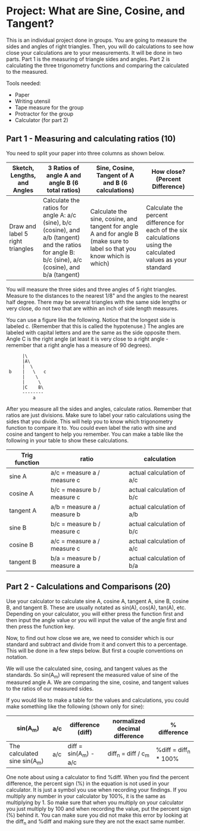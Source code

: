 # Project: What are Sine, Cosine, and Tangent?

This is an individual project done in groups.  You are going to measure the sides and angles of right triangles.  Then, you will do calculations to see how close your calculations are to your measurements.  It will be done in two parts.  Part 1 is the measuring of triangle sides and angles.  Part 2 is calculating the three trigonometry functions and comparing the calculated to the measured.

Tools needed:
* Paper
* Writing utensil
* Tape measure for the group
* Protractor for the group
* Calculator (for part 2)

## Part 1 - Measuring and calculating ratios (10)

You need to split your paper into three columns as shown below.

Sketch, Lengths, and Angles | 3 Ratios of angle A and angle B (6 total ratios) | Sine, Cosine, Tangent of A and B (6 calculations) | How close? (Percent Difference)
--------------------------- | ------------------------------------------------ | ------------------------------------------------- | ---------------------------------
Draw and label 5 right triangles | Calculate the ratios for angle A: a/c (sine), b/c (cosine), and a/b (tangent) and the ratios for angle B: b/c (sine), a/c (cosine), and b/a (tangent) | Calculate the sine, cosine, and tangent for angle A and for angle B (make sure to label so that you know which is which) | Calculate the percent difference for each of the six calculations using the calculated values as your standard

You will measure the three sides and three angles of 5 right triangles.  Measure to the distances to the nearest 1/8" and the angles to the nearest half degree.  There may be several triangles with the same side lengths or very close, do not two that are within an inch of side length measures.

You can use a figure like the following.  Notice that the longest side is labeled c.  (Remember that this is called the hypotenuse.)  The angles are labeled with capital letters and are the same as the side opposite them.  Angle C is the right angle (at least it is very close to a right angle - remember that a right angle has a measure of 90 degrees).

          |\
          |A\
          |  \
     b    |   \   c
          |    \
          |     \
          |C    B\
          --------
              a

After you measure all the sides and angles, calculate ratios.  Remember that ratios are just divisions.  Make sure to label your ratio calculations using the sides that you divide.  This will help you to know which trigonometry function to compare it to.  You could even label the ratio with sine and cosine and tangent to help you remember.  You can make a table like the following in your table to show these calculations.

Trig function | ratio | calculation
------------- | ----- | -----------
sine A | a/c = measure a / measure c | actual calculation of a/c
cosine A | b/c = measure b / measure c | actual calculation of b/c
tangent A | a/b = measure a / measure b | actual calculation of a/b
sine B | b/c = measure b / measure c | actual calculation of b/c
cosine B | a/c = measure a / measure c | actual calculation of a/c
tangent B | b/a = measure b / measure a | actual calculation of b/a


## Part 2 - Calculations and Comparisons (20)

Use your calculator to calculate sine A, cosine A, tangent A, sine B, cosine B, and tangent B.  These are usually notated as sin(A), cos(A), tan(A), etc.  Depending on your calculator, you will either press the function first and then input the angle value or you will input the value of the angle first and then press the function key.

Now, to find out how close we are, we need to consider which is our standard and subtract and divide from it and convert this to a percentage.  This will be done in a few steps below.  But first a couple conventions on notation.

We will use the calculated sine, cosing, and tangent values as the standards.  So sin(A<sub>m</sub>) will represent the measured value of sine of the measured angle A.  We are comparing the sine, cosine, and tangent values to the ratios of our measured sides.

If you would like to make a table for the values and calculations, you could make something like the following (shown only for sine):

sin(A<sub>m</sub>) | a/c | difference (diff) | normalized decimal difference | % difference
------------- | ------------- | ----------------- | ------------------ | ------------
The calculated sine sin(A<sub>m</sub>) | a/c | diff = sin(A<sub>m</sub>) - a/c | diff<sub>n</sub> = diff / c<sub>m</sub> | %diff = diff<sub>n</sub> * 100%

One note about using a calculator to find %diff.  When you find the percent difference, the percent sign (%) in the equation is not used in your calculator.  It is just a symbol you use when recording your findings.  If you multiply any number in your calculator by 100%, it is the same as multiplying by 1.  So make sure that when you multiply on your calculator you just multiply by 100 and when recording the value, put the percent sign (%) behind it.  You can make sure you did not make this error by looking at the diff<sub>n</sub> and %diff and making sure they are not the exact same number.
